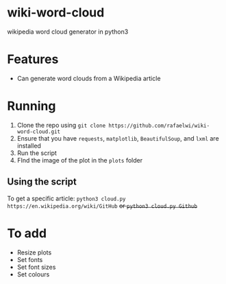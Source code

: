 # wiki-word-cloud
wikipedia word cloud generator in python3

# Features
- Can generate word clouds from a Wikipedia article


# Running
1. Clone the repo using `git clone https://github.com/rafaelwi/wiki-word-cloud.git`
2. Ensure that you have `requests`, `matplotlib`, `BeautifulSoup`, and `lxml` are installed
3. Run the script
4. FInd the image of the plot in the `plots` folder

## Using the script
To get a specific article:
`python3 cloud.py https://en.wikipedia.org/wiki/GitHub` ~~or
`python3 cloud.py Github`~~

# To add
- Resize plots
- Set fonts
- Set font sizes
- Set colours


